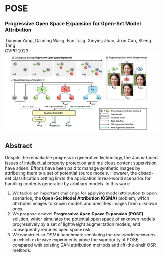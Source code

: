 # POSE
### Progressive Open Space Expansion for Open-Set Model Attribution
Tianyun Yang, Danding Wang, Fan Tang, Xinying Zhao, Juan Cao, Sheng Tang<br>
CVPR 2023 
<img src='figs/method.png' width=1000>

##  Abstract
Despite the remarkable progress in generative technology, the Janus-faced issues of intellectual property protection and malicious content supervision have arisen. Efforts have been paid to manage synthetic images by attributing them to a set of potential source models. However, the closed-set classification setting limits the application in real-world scenarios for handling contents generated by arbitrary models. In this work:
1. We tackle an important challenge for applying model attribution to open scenarios, the **Open-Set Model Attribution (OSMA)** problem, which attributes images to known models and identifies images from unknown ones.<br>
2. We propose a novel **Progressive Open Space Expansion (POSE)** solution, which simulates the potential open space of unknown models progressively by a set of lightweight augmentation models, and consequently reduces open space risk.<br>
3. We construct an OSMA benchmark simulating the real-world scenarios, on which extensive experiments prove the superiority of POSE compared with existing GAN attribution methods and off-the-shelf OSR methods. 

